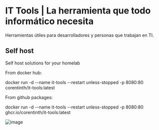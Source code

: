 # IT Tools | La herramienta que todo informático necesita
Herramientas útiles para desarrolladores y personas que trabajan en TI.

## Self host
Self host solutions for your homelab

From docker hub:

docker run -d --name it-tools --restart unless-stopped -p 8080:80 corentinth/it-tools:latest

From github packages:

docker run -d --name it-tools --restart unless-stopped -p 8080:80 ghcr.io/corentinth/it-tools:latest

![image](https://github.com/user-attachments/assets/8b7ec24e-82bb-4e14-b4cf-ee6f6f136e6f)
